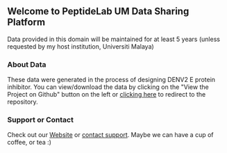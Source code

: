 ## Welcome to PeptideLab UM Data Sharing Platform

Data provided in this domain will be maintained for at least 5 years (unless requested by my host institution, Universiti Malaya)


### About Data

These data were generated in the process of designing DENV2 E protein inhibitor.
You can view/download the data by clicking on the "View the Project on Github" button on the left or [clicking here](https://github.com/peptidelab/Public-Reasearch-Data/tree/main/MDPI_Molecules-2022) to redirect to the repository.


### Support or Contact

Check out our [Website](https://sites.google.com/um.edu.my/peptide-lab) or [contact support](https://sites.google.com/um.edu.my/peptide-lab/welcome/feedback-form?authuser=0). 
Maybe we can have a cup of coffee, or tea :)
